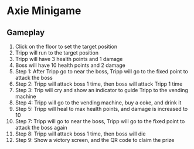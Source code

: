 # Axie Minigame

## Gameplay
1. Click on the floor to set the target position
2. Tripp will run to the target position
3. Tripp will have 3 health points and 1 damage
4. Boss will have 10 health points and 2 damage
5. Step 1: After Tripp go to near the boss, Tripp will go to the fixed point to attack the boss
6. Step 2: Tripp will attack boss 1 time, then boss will attack Tripp 1 time
7. Step 3: Trip will cry and show an indicator to guide Tripp to the vending machine
8. Step 4: Tripp will go to the vending machine, buy a coke, and drink it
9. Step 5: Tripp will heal to max health points, and damage is increased to 10
10. Step 7: Tripp will go to near the boss, Tripp will go to the fixed point to attack the boss again
11. Step 8: Tripp will attack boss 1 time, then boss will die
12. Step 9: Show a victory screen, and the QR code to claim the prize